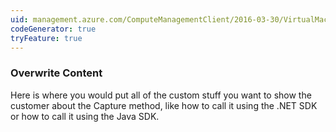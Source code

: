 ```yaml
---
uid: management.azure.com/ComputeManagementClient/2016-03-30/VirtualMachines_Capture
codeGenerator: true
tryFeature: true
---
```


### Overwrite Content
Here is where you would put all of the custom stuff you want to show the customer about the Capture method, like how to call it using the .NET SDK or how to call it using the Java SDK.
